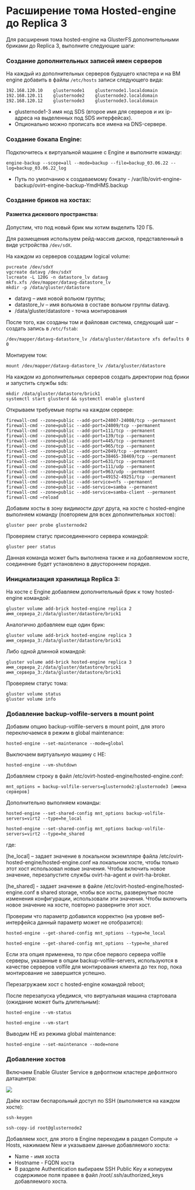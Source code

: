 # Расширение тома Hosted-engine до Replica 3

Для расширения тома hosted-engine на GlusterFS дополнительными бриками до Replica 3, выполните следующие шаги:

### Создание дополнительных записей имен серверов

На каждый из дополнительных серверов будущего кластера и на ВМ engine добавить в файлы `/etc/hosts` записи следующего вида:

```
192.168.120.10    glusternode1    glusternode1.localdomain
192.168.120.11    glusternode2    glusternode2.localdomain
192.168.120.12    glusternode3    glusternode3.localdomain
```

* glusternode1-3 имя нод SDS (второе имя для серверов и их ip-адреса на выделенных под SDS интерфейсах).
* Опционально можно прописать все имена на DNS-сервере.

### Создание бэкапа Engine:

Подключитесь к виртуальной машине с Engine и выполните команду:

```
engine-backup --scope=all --mode=backup --file=backup_03.06.22 --log=backup_03.06.22_log
```

* Путь по умолчанию к создаваемому бэкапу - /var/lib/ovirt-engine-backup/ovirt-engine-backup-YmdHMS.backup

### Создание бриков на хостах:

#### Разметка дискового пространства:

Допустим, что под новый брик мы хотим выделить 120 ГБ.

Для размещения используем рейд-массив дисков, представленный в виде устройства `/dev/sdX`.

На каждом из серверов создадим logical volume:

```
pvcreate /dev/sdxY
vgcreate datavg /dev/sdxY
lvcreate -L 120G -n datastore_lv datavg
mkfs.xfs /dev/mapper/datavg-datastore_lv
mkdir -p /data/gluster/datastore 
```

* datavg – имя новой вольюм группы;
* datastore\_lv – имя вольюма в составе вольюм группы datavg.
* /data/gluster/datastore - точка монтирования

После того, как созданы том и файловая система, следующий шаг – создать запись в `/etc/fstab`:

```
/dev/mapper/datavg-datastore_lv /data/gluster/datastore xfs defaults 0 0
```

Монтируем том:

```
mount /dev/mapper/datavg-datastore_lv /data/gluster/datastore
```

На каждом из дополнительных серверов создать директории под брики и запустить службы sds:

```
mkdir /data/gluster/datastore/brick1 
systemctl start glusterd && systemctl enable glusterd
```

Открываем требуемые порты на каждом сервере:

```
firewall-cmd --zone=public --add-port=24007-24008/tcp --permanent 
firewall-cmd --zone=public --add-port=24009/tcp --permanent 
firewall-cmd --zone=public --add-port=111/tcp --permanent 
firewall-cmd --zone=public --add-port=139/tcp --permanent
firewall-cmd --zone=public --add-port=445/tcp --permanent 
firewall-cmd --zone=public --add-port=965/tcp --permanent 
firewall-cmd --zone=public --add-port=2049/tcp --permanent 
firewall-cmd --zone=public --add-port=38465-38469/tcp --permanent 
firewall-cmd --zone=public --add-port=631/tcp --permanent 
firewall-cmd --zone=public --add-port=111/udp --permanent 
firewall-cmd --zone=public --add-port=963/udp --permanent 
firewall-cmd --zone=public --add-port=49152-49251/tcp --permanent 
firewall-cmd --zone=public --add-service=nfs --permanent 
firewall-cmd --zone=public --add-service=samba --permanent 
firewall-cmd --zone=public --add-service=samba-client --permanent 
firewall-cmd –reload
```

Добавим хосты в зону видимости друг друга, на хосте с hosted-engine выполняем команду (повторяем для всех дополнительных хостов):

```
gluster peer probe glusternode2
```

Проверяем статус присоединенного сервера командой:

```
gluster peer status
```

Данная команда может быть выполнена также и на добавляемом хосте, соединение будет установлено в двустороннем порядке.

### Инициализация хранилища Replica 3:

На хосте с Engine добавляем дополнительный брик к тому hosted-engine командой:

```
gluster volume add-brick hosted-engine replica 2 имя_сервера_2:/data/gluster/datastore/brick1
```

Аналогично добавляем еще один брик:

```
gluster volume add-brick hosted-engine replica 3 имя_сервера_3:/data/gluster/datastore/brick1
```

Либо одной длинной командой:

```
gluster volume add-brick hosted-engine replica 3 имя_сервера_2:/data/gluster/datastore/brick1 имя_сервера_3:/data/gluster/datastore/brick1
```

Проверяем статус тома:

```
gluster volume status
gluster volume info
```

### Добавление backup-volfile-servers в mount point

Добавим опцию backup-volfile-servers в mount point, для этого переключаемcя в режим в global maintenance:

```
hosted-engine --set-maintenance --mode=global
```

Выключаем виртуальную машину с HE:

```
hosted-engine --vm-shutdown
```

Добавляем строку в файл /etc/ovirt-hosted-engine/hosted-engine.conf:

```
mnt_options = backup-volfile-servers=glusternode2:glusternode3 [имена серверов]
```

Дополнительно выполняем команды:

```
hosted-engine --set-shared-config mnt_options backup-volfile-servers=virt2 --type=he_local
```

```
hosted-engine --set-shared-config mnt_options backup-volfile-servers=virt2 --type=he_shared
```

где:

\[he\_local] – задает значение в локальном экземпляре файла /etc/ovirt-hosted-engine/hosted-engine.conf на локальном хосте, чтобы только этот хост использовал новые значения. Чтобы включить новое значение, перезапустите службы ovirt-ha-agent и ovirt-ha-broker.

\[he\_shared] - задает значение в файле /etc/ovirt-hosted-engine/hosted-engine.conf в shared storage, чтобы все хосты, развернутые после изменения конфигурации, использовали эти значения. Чтобы включить новое значение на хосте, повторно разверните этот хост.

Проверим что параметр добавился корректно (на уровне веб-интерфейса данный параметр может не отобразится):

```
hosted-engine --get-shared-config mnt_options --type=he_local
```

```
hosted-engine --get-shared-config mnt_options --type=he_shared
```

Если эта опция применена, то при сбое первого сервера volfile серверы, указанные в опции backup-volfile-servers, используются в качестве серверов volfile для монтирования клиента до тех пор, пока монтирование не завершится успешно.

Перезагружаем хост с hosted-engine командой reboot;

После перезапуска убедимся, что виртуальная машина стартовала (ожидание может быть длительным):

```
hosted-engine --vm-status
```

```
hosted-engine --vm-start
```

Выводим HE из режима global maintenance:

```
hosted-engine --set-maintenance --mode=none
```

### Добавление хостов

Включаем Enable Gluster Service в дефолтном кластере дефолтного датацентра:

![](../../.gitbook/assets/gluster\_service.png)

Даём хостам беспарольный доступ по SSH (выполняется на каждом хосте):

```
ssh-keygen
```

```
ssh-copy-id root@glusternode2
```

Добавляем хост, для этого в Engine переходим в раздел Compute -> Hosts, нажимаем New и указываем данные добавляемого хоста:

* Name - имя хоста
* Hostname - FQDN хоста
* В разделе Authentication выбираем SSH Public Key и копируем содержимое поля правее в файл /root/.ssh/authorized\_keys добавляемого хоста.
